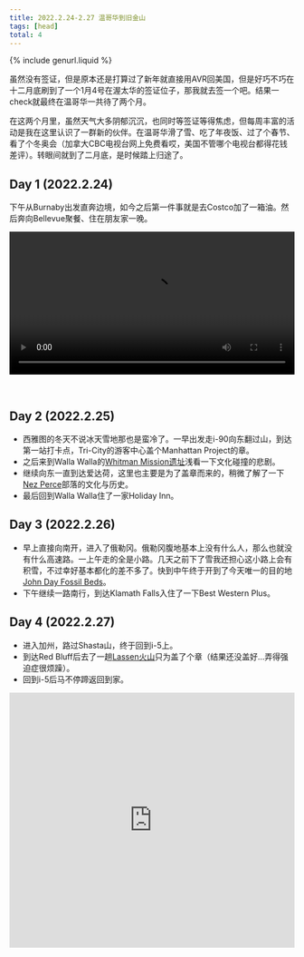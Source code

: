 ```yaml
---
title: 2022.2.24-2.27 温哥华到旧金山
tags: [head]
total: 4
---
```


{% include genurl.liquid %}

虽然没有签证，但是原本还是打算过了新年就直接用AVR回美国，但是好巧不巧在十二月底刷到了一个1月4号在渥太华的签证位子，那我就去签一个吧。结果一check就最终在温哥华一共待了两个月。

在这两个月里，虽然天气大多阴郁沉沉，也同时等签证等得焦虑，但每周丰富的活动是我在这里认识了一群新的伙伴。在温哥华滑了雪、吃了年夜饭、过了个春节、看了个冬奥会（加拿大CBC电视台网上免费看哎，美国不管哪个电视台都得花钱差评）。转眼间就到了二月底，是时候踏上归途了。

## Day 1 (2022.2.24)
下午从Burnaby出发直奔边境，如今之后第一件事就是去Costco加了一箱油。然后奔向Bellevue聚餐、住在朋友家一晚。

<video width="100%" controls autoplay>
	<source src='{{"/images/2022-02/045-a.mp4"|relative_url}}' type="video/mp4">
	HTML5 video not supported.
</video>

&nbsp;

## Day 2 (2022.2.25)
- 西雅图的冬天不说冰天雪地那也是蛮冷了。一早出发走i-90向东翻过山，到达第一站打卡点，Tri-City的游客中心盖个Manhattan Project的章。
- 之后来到Walla Walla的[Whitman Mission遗址]({{arr[0]}})浅看一下文化碰撞的悲剧。
- 继续向东一直到达爱达荷，这里也主要是为了盖章而来的，稍微了解了一下[Nez Perce]({{arr[1]}})部落的文化与历史。
- 最后回到Walla Walla住了一家Holiday Inn。

## Day 3 (2022.2.26)
- 早上直接向南开，进入了俄勒冈。俄勒冈腹地基本上没有什么人，那么也就没有什么高速路。一上午走的全是小路。几天之前下了雪我还担心这小路上会有积雪，不过幸好基本都化的差不多了。快到中午终于开到了今天唯一的目的地[John Day Fossil Beds]({{arr[2]}})。
- 下午继续一路南行，到达Klamath Falls入住了一下Best Western Plus。

## Day 4 (2022.2.27)
- 进入加州，路过Shasta山，终于回到i-5上。
- 到达Red Bluff后去了一趟[Lassen火山]({{arr[3]}})只为盖了个章（结果还没盖好…弄得强迫症很烦躁）。
- 回到i-5后马不停蹄返回到家。

<iframe src="https://www.google.com/maps/embed?pb=!1m76!1m12!1m3!1d5698525.224861806!2d-123.90962233930917!3d43.08185072501385!2m3!1f0!2f0!3f0!3m2!1i1024!2i768!4f13.1!4m61!3e0!4m5!1s0x5486765a145241a1%3A0x71176245ed5a206!2sMetrotown%2C%20Burnaby%2C%20BC%2C%20Canada!3m2!1d49.2276257!2d-123.00757569999999!4m5!1s0x54906d0930494e61%3A0x715dbf37cd53349!2zU3BpY3kgUG9QbyBTemVjaHVhbiBGaXNoIOi-o-WphuWphuefs-mUhemxvA!3m2!1d47.6274338!2d-122.1445028!4m5!1s0x549879ed300d8685%3A0x62c7057fd41f744d!2sVisit%20Tri-Cities!3m2!1d46.217432599999995!2d-119.21786499999999!4m5!1s0x54a26847603804e7%3A0xba71d5a764fa96d6!2sWhitman%20Mission%20National%20Historic%20Site!3m2!1d46.0425695!2d-118.466009!4m5!1s0x54a048216d4dd5d9%3A0x13cb64a88a97def9!2sNez%20Perce%20National%20Historical%20Park%20Visitor%20Center!3m2!1d46.4474498!2d-116.82263409999999!4m5!1s0x54a26a3ffd64e0df%3A0x7cbac17ebfa74512!2sHoliday%20Inn%20Express%20Walla%20Walla%2C%20an%20IHG%20Hotel!3m2!1d46.067485!2d-118.36831699999999!4m5!1s0x54bb8e2177f28c31%3A0xc29e666a633f91b5!2sThomas%20Condon%20Paleontology%20Center!3m2!1d44.5530239!2d-119.64634269999999!4m5!1s0x54c8d45968f20ee3%3A0xf48d7ff528b99726!2sKlamath%20Falls%2C%20OR!3m2!1d42.224866999999996!2d-121.7816704!4m5!1s0x809d5607c14138bf%3A0x8f34d8a77a666742!2sLassen%20Volcanic%20National%20Park%2C%20California!3m2!1d40.497659999999996!2d-121.4206552!4m5!1s0x808fb645a9d05d3b%3A0x768dfb26dd7cc3a2!2sSunnyvale%2C%20CA!3m2!1d37.368829999999996!2d-122.0363496!5e0!3m2!1sen!2sus!4v1652852090522!5m2!1sen!2sus" width="100%" height="450" style="border:0;" allowfullscreen="" loading="lazy" referrerpolicy="no-referrer-when-downgrade"></iframe>